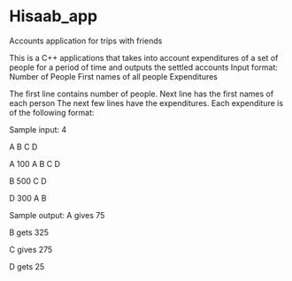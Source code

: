 # Hisaab_app
Accounts application for trips with friends

This is a C++ applications that takes into account expenditures of a set of people for a period of time and outputs the settled accounts
Input format:
Number of People
First names of all people
Expenditures

The first line contains number of people. Next line has the first names of each person
The next few lines have the expenditures.
Each expenditure is of the following format:
<name of person who paid> <amount paid> <List of people for who he paid>

Sample input:
4

A B C D

A 100 A B C D

B 500 C D

D 300 A B

Sample output:
A gives 75

B gets 325

C gives 275

D gets 25



